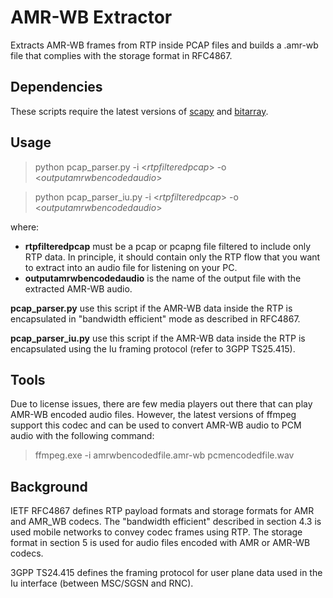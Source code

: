 # AMR-WB Extractor
Extracts AMR-WB frames from RTP inside PCAP files and builds a .amr-wb file that complies with the storage format in RFC4867.

## Dependencies
These scripts require the latest versions of [scapy](https://github.com/secdev/scapy) and [bitarray](https://pypi.org/project/bitarray/).

## Usage
>python pcap_parser.py -i <_rtpfilteredpcap_> -o <_outputamrwbencodedaudio_>

>python pcap_parser_iu.py -i <_rtpfilteredpcap_> -o <_outputamrwbencodedaudio_>

where:

* **rtpfilteredpcap** must be a pcap or pcapng file filtered to include only RTP data. In principle, it should contain only the RTP flow that you want to extract into an audio file for listening on your PC.
* **outputamrwbencodedaudio** is the name of the output file with the extracted AMR-WB audio.

**pcap_parser.py** use this script if the AMR-WB data inside the RTP is encapsulated in "bandwidth efficient" mode as described in RFC4867.

**pcap_parser_iu.py** use this script if the AMR-WB data inside the RTP is encapsulated using the Iu framing protocol (refer to 3GPP TS25.415).

## Tools
Due to license issues, there are few media players out there that can play AMR-WB encoded audio files. However, the latest versions of ffmpeg support this codec and can be used to convert AMR-WB audio to PCM audio with the following command:

>ffmpeg.exe -i amrwbencodedfile.amr-wb pcmencodedfile.wav

## Background
IETF RFC4867 defines RTP payload formats and storage formats for AMR and AMR_WB codecs. The "bandwidth efficient" described in section 4.3 is used mobile networks to convey codec frames using RTP. The storage format in section 5 is used for audio files encoded with AMR or AMR-WB codecs.

3GPP TS24.415 defines the framing protocol for user plane data used in the Iu interface (between MSC/SGSN and RNC).

